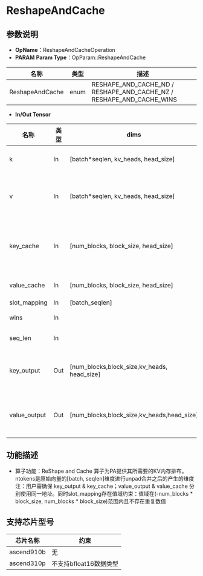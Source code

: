 # ReshapeAndCache

## 参数说明

- **OpName**：ReshapeAndCacheOperation
- **PARAM**
  **Param Type**：OpParam::ReshapeAndCache

| 名称            | 类型 | 描述                                                                  |
| --------------- | ---- | --------------------------------------------------------------------- |
| ReshapeAndCache | enum | RESHAPE_AND_CACHE_ND / RESHAPE_AND_CACHE_NZ  / RESHAPE_AND_CACHE_WINS |

- **In/Out Tensor**

| 名称         | 类型 | dims                                        | dims1                                          | dtype                   | format | 描述       |
| ------------ | ---- | ------------------------------------------- | ---------------------------------------------- | ----------------------- | ------ | ---------- |
| k            | In   | [batch*seqlen, kv_heads, head_size]         | [batch*seqlen, kv_heads, head_size]            | float16、int8、bfloat16 | ND     |            |
| v            | In   | [batch*seqlen, kv_heads, head_size]         | [batch*seqlen, kv_heads, head_size]            | 与k一致                 | ND     | 当前层的ID |
| key_cache    | In   | [num_blocks, block_size, head_size]         | [num_blocks*kv_head, block_size, 1,head_size]  | 与k一致                 | ND     | 缓存的K或V |
| value_cache  | In   | [num_blocks, block_size, head_size]         | [num_blocks*kv_head, block_size, 1,head_size]  | 与k一致                 | ND     |            |
| slot_mapping | In   | [batch_seqlen]                              | [batch*kv_head]                                | int32                   | ND     |            |
| wins         | In   |                                             | [batch*kv_head]                                | int32                   | ND     | 可选       |
| seq_len      | In   |                                             | [batch]                                        | int32                   | ND     | 可选       |
| key_output   | Out  | [num_blocks,block_size,kv_heads, head_size] | [num_blocks*kv_head, block_size, 1, head_size] | 与k一致                 | ND     | 新的K或V   |
| value_output | Out  | [num_blocks,block_size,kv_heads,head_size]  | [num_blocks*kv_head, block_size, 1, head_size] | 与k一致                 | ND     | 新的K或V   |

## 功能描述

- 算子功能：ReShape and Cache 算子为PA提供其所需要的KV内存排布。
  ntokens是原始向量的[batch, seqlen]维度进行unpad合并之后的产生的维度
  注：用户需确保 key_output & key_cache；value_output & value_cache 分别使用同一地址。同时slot_mapping存在值域约束：值域在(-num_blocks * block_size, num_blocks * block_size)范围内且不存在重复数值

## 支持芯片型号

| 芯片名称   | 约束                   |
| ---------- | ---------------------- |
| ascend910b | 无                     |
| ascend310p | 不支持bfloat16数据类型 |
